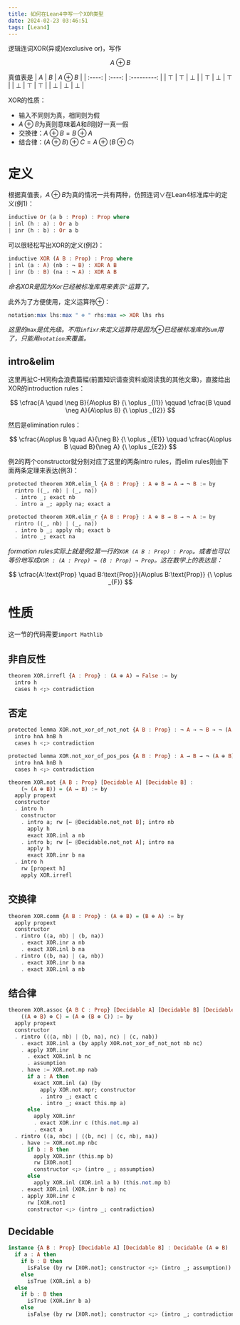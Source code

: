 ```yaml
---
title: 如何在Lean4中写一个XOR类型
date: 2024-02-23 03:46:51
tags: [Lean4]
---
```

逻辑连词XOR(异或)(exclusive or)，写作

$$A\oplus B$$

真值表是
| $A$    | $B$    | $A\oplus B$ |
| :----: | :----: | :---------: |
| $\top$ | $\top$ | $\bot$      |
| $\top$ | $\bot$ | $\top$      |
| $\bot$ | $\top$ | $\top$      |
| $\bot$ | $\bot$ | $\bot$      |

XOR的性质：
* 输入不同则为真，相同则为假
* $A\oplus B$为真则意味着$A$和$B$刚好一真一假
* 交换律：$A\oplus B = B\oplus A$
* 结合律：$(A\oplus B)\oplus C = A\oplus (B\oplus C)$

# 定义
根据真值表，$A\oplus B$为真的情况一共有两种，仿照连词$\lor$在Lean4标准库中的定义(例1)：

```Haskell
inductive Or (a b : Prop) : Prop where
| inl (h : a) : Or a b
| inr (h : b) : Or a b
```
可以很轻松写出XOR的定义(例2)：

```Haskell
inductive XOR (A B : Prop) : Prop where
| inl (a : A) (nb : ¬ B) : XOR A B
| inr (b : B) (na : ¬ A) : XOR A B
```
*命名XOR是因为Xor已经被标准库用来表示`^`运算了。*

此外为了方便使用，定义运算符$\oplus$：
```Haskell
notation:max lhs:max " ⊕ " rhs:max => XOR lhs rhs
```

*这里的`max`是优先级。不用`infixr`来定义运算符是因为$\oplus$已经被标准库的`Sum`用了，只能用`notation`来覆盖。*

## intro&elim
这里再扯C-H同构会浪费篇幅(前置知识请查资料或阅读我的其他文章)，直接给出XOR的introduction rules：

$$
\cfrac{A \quad \neg B}{A\oplus B} {\ \oplus _{I1}} \qquad \cfrac{B \quad \neg A}{A\oplus B} {\ \oplus _{I2}}
$$

然后是elimination rules：

$$
\cfrac{A\oplus B \quad A}{\neg B} {\ \oplus _{E1}} \qquad \cfrac{A\oplus B \quad B}{\neg A} {\ \oplus _{E2}}
$$

例2的两个constructor就分别对应了这里的两条intro rules，而elim rules则由下面两条定理来表达(例3)：

```Haskell
protected theorem XOR.elim_l {A B : Prop} : A ⊕ B → A → ¬ B := by
  rintro (⟨_, nb⟩ | ⟨_, na⟩)
  . intro _; exact nb
  . intro a _; apply na; exact a

protected theorem XOR.elim_r {A B : Prop} : A ⊕ B → B → ¬ A := by
  rintro (⟨_, nb⟩ | ⟨_, na⟩)
  . intro b _; apply nb; exact b
  . intro _; exact na
```

*formation rules实际上就是例2第一行的`XOR (A B : Prop) : Prop`。或者也可以等价地写成`XOR : (A : Prop) → (B : Prop) → Prop`。这在数学上的表达是：*

$$
\cfrac{A:\text{Prop} \quad B:\text{Prop}}{A\oplus B:\text{Prop}} {\ \oplus _{F}}
$$


# 性质
这一节的代码需要`import Mathlib`

## 非自反性
```Haskell
theorem XOR.irrefl {A : Prop} : (A ⊕ A) → False := by
  intro h
  cases h <;> contradiction
```

## 否定
```Haskell
protected lemma XOR.not_xor_of_not_not {A B : Prop} : ¬ A → ¬ B → ¬ (A ⊕ B) := by
  intro hnA hnB h
  cases h <;> contradiction

protected lemma XOR.not_xor_of_pos_pos {A B : Prop} : A → B → ¬ (A ⊕ B) := by
  intro hnA hnB h
  cases h <;> contradiction

theorem XOR.not {A B : Prop} [Decidable A] [Decidable B] :
    (¬ (A ⊕ B)) = (A ↔ B) := by
  apply propext
  constructor
  . intro h
    constructor
    . intro a; rw [← @Decidable.not_not B]; intro nb
      apply h
      exact XOR.inl a nb
    . intro b; rw [← @Decidable.not_not A]; intro na
      apply h
      exact XOR.inr b na
  . intro h
    rw [propext h]
    apply XOR.irrefl
```

## 交换律
```Haskell
theorem XOR.comm {A B : Prop} : (A ⊕ B) = (B ⊕ A) := by
  apply propext
  constructor
  . rintro (⟨a, nb⟩ | ⟨b, na⟩)
    . exact XOR.inr a nb
    . exact XOR.inl b na
  . rintro (⟨b, na⟩ | ⟨a, nb⟩)
    . exact XOR.inr b na
    . exact XOR.inl a nb
```

## 结合律
```Haskell
theorem XOR.assoc {A B C : Prop} [Decidable A] [Decidable B] [Decidable C] :
    ((A ⊕ B) ⊕ C) = (A ⊕ (B ⊕ C)) := by
  apply propext
  constructor
  . rintro (⟨⟨a, nb⟩ | ⟨b, na⟩, nc⟩ | ⟨c, nab⟩)
    . exact XOR.inl a (by apply XOR.not_xor_of_not_not nb nc)
    . apply XOR.inr
      . exact XOR.inl b nc
      . assumption
    . have := XOR.not.mp nab
      if a : A then
        exact XOR.inl (a) (by
          apply XOR.not.mpr; constructor
          . intro _; exact c
          . intro _; exact this.mp a)
      else
        apply XOR.inr
        . exact XOR.inr c (this.not.mp a)
        . exact a
  . rintro (⟨a, nbc⟩ | ⟨⟨b, nc⟩ | ⟨c, nb⟩, na⟩)
    . have := XOR.not.mp nbc
      if b : B then
        apply XOR.inr (this.mp b)
        rw [XOR.not]
        constructor <;> (intro _ ; assumption)
      else
        apply XOR.inl (XOR.inl a b) (this.not.mp b)
    . exact XOR.inl (XOR.inr b na) nc
    . apply XOR.inr c
      rw [XOR.not]
      constructor <;> (intro _; contradiction)
```

## Decidable
```Haskell
instance {A B : Prop} [Decidable A] [Decidable B] : Decidable (A ⊕ B) :=
  if a : A then
    if b : B then
      isFalse (by rw [XOR.not]; constructor <;> (intro _; assumption))
    else
      isTrue (XOR.inl a b)
  else
    if b : B then
      isTrue (XOR.inr b a)
    else
      isFalse (by rw [XOR.not]; constructor <;> (intro _; contradiction))
```